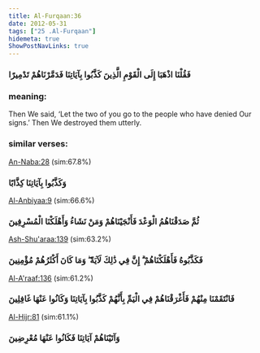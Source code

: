 ```yaml
---
title: Al-Furqaan:36
date: 2012-05-31
tags: ["25 .Al-Furqaan"]
hidemeta: true 
ShowPostNavLinks: true 
---
```

### فَقُلْنَا اذْهَبَا إِلَى الْقَوْمِ الَّذِينَ كَذَّبُوا بِآيَاتِنَا فَدَمَّرْنَاهُمْ تَدْمِيرًا
### meaning: 
Then We said, ‘Let the two of you go to the people who have denied Our signs.’ Then We destroyed them utterly.
### similar verses: 

[An-Naba:28](/78/28) (sim:67.8%)

### وَكَذَّبُوا بِآيَاتِنَا كِذَّابًا

[Al-Anbiyaa:9](/21/9) (sim:66.6%)

### ثُمَّ صَدَقْنَاهُمُ الْوَعْدَ فَأَنْجَيْنَاهُمْ وَمَنْ نَشَاءُ وَأَهْلَكْنَا الْمُسْرِفِينَ

[Ash-Shu'araa:139](/26/139) (sim:63.2%)

### فَكَذَّبُوهُ فَأَهْلَكْنَاهُمْ ۗ إِنَّ فِي ذَٰلِكَ لَآيَةً ۖ وَمَا كَانَ أَكْثَرُهُمْ مُؤْمِنِينَ

[Al-A'raaf:136](/7/136) (sim:61.2%)

### فَانْتَقَمْنَا مِنْهُمْ فَأَغْرَقْنَاهُمْ فِي الْيَمِّ بِأَنَّهُمْ كَذَّبُوا بِآيَاتِنَا وَكَانُوا عَنْهَا غَافِلِينَ

[Al-Hijr:81](/15/81) (sim:61.1%)

### وَآتَيْنَاهُمْ آيَاتِنَا فَكَانُوا عَنْهَا مُعْرِضِينَ
